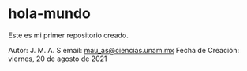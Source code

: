 # hola-mundo
Este es mi primer repositorio creado. 

Autor: J. M. A. S
email: mau_as@ciencias.unam.mx
Fecha de Creación: viernes, 20 de agosto de 2021
